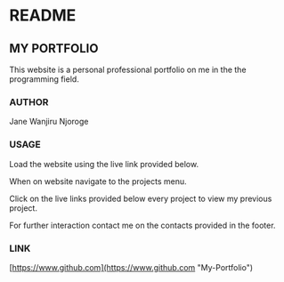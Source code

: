# README

## MY PORTFOLIO
This website is a personal professional portfolio on me in the the programming field.

### AUTHOR
Jane Wanjiru Njoroge

### USAGE
Load the website using the live link provided below.

When on website navigate to the projects menu.

Click on the live links provided below every project to view my previous project.

For further interaction contact me on the contacts provided in the footer.

### LINK
[https://www.github.com](https://www.github.com "My-Portfolio")
